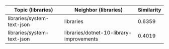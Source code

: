 | Topic (libraries) | Neighbor (libraries) | Similarity |
|-------------|-------------------|------------|
| libraries/system-text-json | libraries | 0.6359 |
| libraries/system-text-json | libraries/dotnet-10-library-improvements | 0.4019 |
